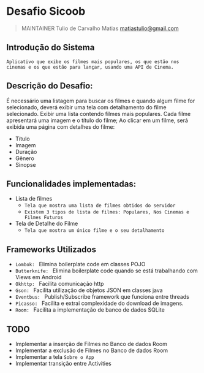 # Desafio Sicoob

> MAINTAINER Tulio de Carvalho Matias <matiastulio@gmail.com>


## Introdução do Sistema
    Aplicativo que exibe os filmes mais populares, os que estão nos cinemas e os que estão para lançar, usando uma API de Cinema.

## Descrição do Desafio:
É necessário uma listagem para buscar os filmes e quando algum filme for selecionado, deverá exibir uma tela com detalhamento do filme selecionado.
Exibir uma lista contendo filmes mais populares. 
Cada filme apresentará uma imagem e o título do filme;
Ao clicar em um filme, será exibida uma página com detalhes do filme:
- Título
- Imagem
- Duração
- Gênero
- Sinopse

## Funcionalidades implementadas:

- Lista de filmes
    - `Tela que mostra uma lista de filmes obtidos do servidor `
    - `Existem 3 tipos de lista de filmes: Populares, Nos Cinemas e Filmes Futuros`
- Tela de Detalhe do Filme 
    - `Tela que mostra um único filme e o seu detalhamento`


## Frameworks Utilizados

- `Lombok: ` Elimina boilerplate code em classes POJO 
- `Butterknife: ` Elimina boilerplate code quando se está trabalhando com Views em Android
- `Okhttp: ` Facilita comunicação http
- `Gson: ` Facilita utilização de objetos JSON em classes java
- `Eventbus: ` Publish/Subscribe framework que funciona entre threads
- `Picasso: ` Facilita e extrai complexidade do download de imagens.
- `Room: ` Facilita a implementação de banco de dados SQLite 

## TODO
- Implementar a inserção de Filmes no Banco de dados Room
- Implementar a exclusão de Filmes no Banco de dados Room
- Implementar a tela `Sobre o App`
- Implementar transição entre Activities
